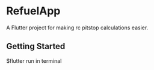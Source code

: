 # RefuelApp

A Flutter project for making rc pitstop calculations easier.

## Getting Started

$flutter run in terminal

